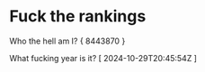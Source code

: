 # Fuck the rankings

Who the hell am I?
{ 8443870 }

What fucking year is it?
[ 2024-10-29T20:45:54Z ]
